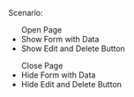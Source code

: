 
Scenario:

<ul> Open Page 
   <li>Show Form with Data</li>
   <li>Show Edit and Delete Button</li>
</ul>

<ul> Close Page 
   <li>Hide Form with Data</li>
   <li>Hide Edit and Delete Button</li>
</ul>
